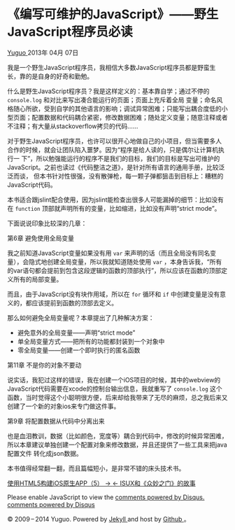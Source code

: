 #  《编写可维护的JavaScript》——野生JavaScript程序员必读

[ Yuguo ](http://yuguo.us) 2013年 04月 07日

我是一个野生JavaScript程序员，我相信大多数JavaScript程序员都是野蛮生长，靠的是自身的好奇和勤勉。

什么是野生JavaScript程序员？我是这样定义的：基本靠自学；通过不停的 ` console.log ` 和对比来写出凑合能运行的页面；页面上充斥着全局
变量；命名风格随心所欲，受到自学的其他语言的影响；调试异常困难；只能写出耦合度低的小型页面；配置数据和代码耦合紧密，修改数据困难；随处定义变量；随意注释或者
不注释；有大量从stackoverflow拷贝的代码……

对于野生JavaScript程序员，也许可以很开心地做自己的小项目，但当需要多人合作的时候，就会让团队陷入噩梦。因为“程序是给人读的，只是偶尔让计算机执行一
下”，所以勉强能运行的程序不是我们的目标，我们的目标是写出可维护的JavaScript。之前也读过《代码整洁之道》，是针对所有语言的通用手册，比较泛泛而谈，
但本书针对性很强，没有散弹枪，每一颗子弹都狙击到目标上：糟糕的JavaScript代码。

本书适合跟jslint配合使用，因为jslint能检查出很多人可能漏掉的细节：比如没有在 ` function `
顶部就声明所有的变量，比如缩进，比如没有声明“strict mode”。

下面说说印象比较深的几章：

第6章 避免使用全局变量

我之前知道JavaScript变量如果没有用 ` var ` 来声明的话（而且全局没有同名变量），会隐式地创建全局变量，所以我就知道随处使用 ` var `
，本身告诉我，“所有的var语句都会提前到包含这段逻辑的函数的顶部执行”，所以应该在函数的顶部定义所有的局部变量。

而且，由于JavaScript没有块作用域，所以在 ` for ` 循环和 ` if ` 中创建变量是没有意义的，都应该提前到函数的顶部去定义。

那么如何避免全局变量呢？本章提出了几种解决方案：

  * 避免意外的全局变量——声明“strict mode” 
  * 单全局变量方式——把所有的功能都封装到一个对象中 
  * 零全局变量——创建一个即时执行的匿名函数 

第11章 不是你的对象不要动

说实话，我犯过这样的错误，我在创建一个iOS项目的时候，其中的webview的JavaScript代码需要在xcode的控制台输出信息，我就重写了 `
console.log ` 这个函数，当时觉得这个小聪明很方便，后来却给我带来了无尽的麻烦，总之我后来又创建了一个新的对象ios来专门做这件事。

第9章 将配置数据从代码中分离出来

也是血泪教训，数据（比如颜色，宽度等）耦合到代码中，修改的时候异常困难，所以本章建议单独创建一个配置对象来修改数据，并且还提供了一些工具来把java配置文件
转化成json数据。

本书值得经常翻一翻，而且篇幅短小，是非常不错的床头技术书。

[ 使用HTML5构建iOS原生APP（5） → ](/weblog/iphone-rotation-webview/) [ ←
ISUX和《众妙之门》的故事 ](/weblog/isux-and-smashing-book/)

Please enable JavaScript to view the [ comments powered by Disqus.
](http://disqus.com/?ref_noscript) [ comments powered by  Disqus
](http://disqus.com)

© 2009 – 2014 Yuguo. Powered by [ Jekyll ](https://github.com/mojombo/jekyll)
and host by [ Github ](https://github.com/yuguo) 。

